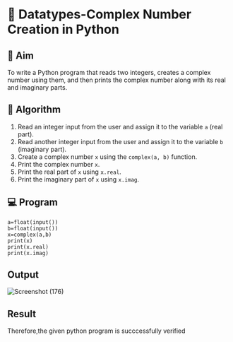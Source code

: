 # 🧮 Datatypes-Complex Number Creation in Python

## 🎯 Aim
To write a Python program that reads two integers, creates a complex number using them, and then prints the complex number along with its real and imaginary parts.

## 🧠 Algorithm
1. Read an integer input from the user and assign it to the variable `a` (real part).
2. Read another integer input from the user and assign it to the variable `b` (imaginary part).
3. Create a complex number `x` using the `complex(a, b)` function.
4. Print the complex number `x`.
5. Print the real part of `x` using `x.real`.
6. Print the imaginary part of `x` using `x.imag`.

## 💻 Program
~~~
a=float(input())
b=float(input())
x=complex(a,b)
print(x)
print(x.real)
print(x.imag)

~~~

## Output
![Screenshot (176)](https://github.com/user-attachments/assets/a121f579-e11e-442c-8341-23718366b1c2)

## Result
Therefore,the given python program is succcessfully verified
